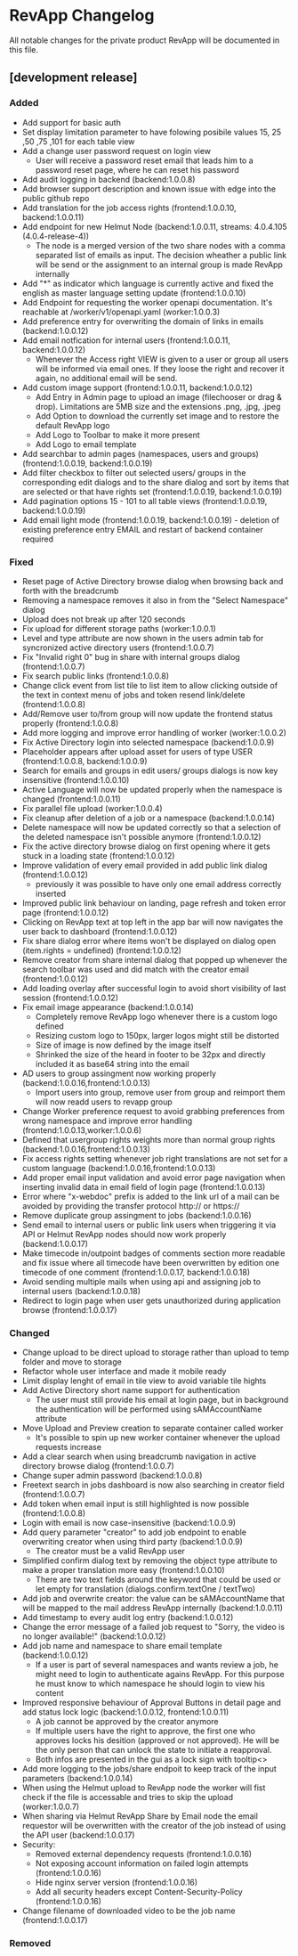 # RevApp Changelog

All notable changes for the private product RevApp will be documented in this file.

## [development release]
### Added
- Add support for basic auth
- Set display limitation parameter to have folowing posibile values 15, 25 ,50 ,75 ,101 for each table view
- Add a change user password request on login view
  - User will receive a password reset email that leads him to a password reset page, where he can reset his password
- Add audit logging in backend (backend:1.0.0.8)
- Add browser support description and known issue with edge into the public github repo
- Add translation for the job access rights (frontend:1.0.0.10, backend:1.0.0.11)
- Add endpoint for new Helmut Node (backend:1.0.0.11, streams: 4.0.4.105 (4.0.4-release-4))
  - The node is a merged version of the two share nodes with a comma separated list of emails as input. The decision wheather a public link will be send or the assignment to 
    an internal group is made RevApp internally 
- Add "*" as indicator which language is currently active and fixed the english as master language setting update (frontend:1.0.0.10)
- Add Endpoint for requesting the worker openapi documentation. It's reachable at <IP>/worker/v1/openapi.yaml (worker:1.0.0.3)
- Add preference entry for overwriting the domain of links in emails (backend:1.0.0.12)
- Add email notfication for internal users (frontend:1.0.0.11, backend:1.0.0.12)
  - Whenever the Access right VIEW is given to a user or group all users will be informed via email ones. If they loose the right and recover it again, no additional email 
    will be send.
- Add custom image support (frontend:1.0.0.11, backend:1.0.0.12)
  - Add Entry in Admin page to upload an image (filechooser or drag & drop). Limitations are 5MB size and the extensions .png, .jpg, .jpeg
  - Add Option to download the currently set image and to restore the default RevApp logo
  - Add Logo to Toolbar to make it more present
  - Add Logo to email template
- Add searchbar to admin pages (namespaces, users and groups) (frontend:1.0.0.19, backend:1.0.0.19)
- Add filter checkbox to filter out selected users/ groups in the corresponding edit dialogs and to the share dialog and sort by items that are selected or that have rights set (frontend:1.0.0.19, backend:1.0.0.19)
- Add pagination options 15 - 101 to all table views (frontend:1.0.0.19, backend:1.0.0.19)
- Add email light mode (frontend:1.0.0.19, backend:1.0.0.19) - deletion of existing preference entry EMAIL and restart of backend container required
### Fixed
- Reset page of Active Directory browse dialog when browsing back and forth with the breadcrumb
- Removing a namespace removes it also in from the "Select Namespace" dialog
- Upload does not break up after 120 seconds
- Fix upload for different storage paths (worker:1.0.0.1)
- Level and type attribute are now shown in the users admin tab for syncronized active directory users (frontend:1.0.0.7)
- Fix "Invalid right 0" bug in share with internal groups dialog (frontend:1.0.0.7)
- Fix search public links (frontend:1.0.0.8)
- Change click event from list tile to list item to allow clicking outside of the text in context menu of jobs and token resend link/delete (frontend:1.0.0.8)
- Add/Remove user to/from group will now update the frontend status properly (frontend:1.0.0.8)
- Add more logging and improve error handling of worker (worker:1.0.0.2)
- Fix Active Directory login into selected namespace (backend:1.0.0.9)
- Placeholder appears after upload asset for users of type USER (frontend:1.0.0.8, backend:1.0.0.9)
- Search for emails and groups in edit users/ groups dialogs is now key insensitive (frontend:1.0.0.10)
- Active Language will now be updated properly when the namespace is changed (frontend:1.0.0.11)
- Fix parallel file upload (worker:1.0.0.4)
- Fix cleanup after deletion of a job or a namespace (backend:1.0.0.14)
- Delete namespace will now be updated correctly so that a selection of the deleted namespace isn't possible anymore (frontend:1.0.0.12)
- Fix the active directory browse dialog on first opening where it gets stuck in a loading state (frontend:1.0.0.12) 
- Improve validation of every email provided in add public link dialog (frontend:1.0.0.12)
  - previously it was possible to have only one email address correctly inserted
- Improved public link behaviour on landing, page refresh and token error page (frontend:1.0.0.12)
- Clicking on RevApp text at top left in the app bar will now navigates the user back to dashboard (frontend:1.0.0.12)
- Fix share dialog error where items won't be displayed on dialog open (item.rights = undefined) (frontend:1.0.0.12)
- Remove creator from share internal dialog that popped up whenever the search toolbar was used and did match with the creator email (frontend:1.0.0.12)
- Add loading overlay after successful login to avoid short visibility of last session (frontend:1.0.0.12)
- Fix email image appearance (backend:1.0.0.14)
  - Completely remove RevApp logo whenever there is a custom logo defined
  - Resizing custom logo to 150px, larger logos might still be distorted
  - Size of image is now defined by the image itself
  - Shrinked the size of the heard in footer to be 32px and directly included it as base64 string into the email
- AD users to group assingment now working properly (backend:1.0.0.16,frontend:1.0.0.13)
  - Import users into group, remove user from group and reimport them will now readd users to revapp group
- Change Worker preference request to avoid grabbing preferences from wrong namespace and improve error handling (frontend:1.0.0.13,worker:1.0.0.6)
- Defined that usergroup rights weights more than normal group rights (backend:1.0.0.16,frontend:1.0.0.13)
- Fix access rights setting whenever job right translations are not set for a custom language (backend:1.0.0.16,frontend:1.0.0.13) 
- Add proper email input validation and avoid error page navigation when inserting invalid data in email field of login page (frontend:1.0.0.13)
- Error where "x-webdoc" prefix is added to the link url of a mail can be avoided by providing the transfer protocol http:// or https://
- Remove duplicate group assingment to jobs (backend:1.0.0.16)
- Send email to internal users or public link users when triggering it via API or Helmut RevApp nodes should now work properly (backend:1.0.0.17)
- Make timecode in/outpoint badges of comments section more readable and fix issue where all timecode have been overwritten by edition one timecode of one comment (frontend:1.0.0.17, backend:1.0.0.18)
- Avoid sending multiple mails when using api and assigning job to internal users (backend:1.0.0.18)
- Redirect to login page when user gets unauthorized during application browse (frontend:1.0.0.17)
### Changed
- Change upload to be direct upload to storage rather than upload to temp folder and move to storage
- Refactor whole user interface and made it mobile ready
- Limit display lenght of email in tile view to avoid variable tile hights
- Add Active Directory short name support for authentication
  - The user must still provide his email at login page, but in background the authentication will be performed using sAMAccountName attribute
- Move Upload and Preview creation to separate container called worker
  - It's possible to spin up new worker container whenever the upload requests increase
- Add a clear search when using breadcrumb navigation in active directory browse dialog (frontend:1.0.0.7)
- Change super admin password (backend:1.0.0.8)
- Freetext search in jobs dashboard is now also searching in creator field (frontend:1.0.0.7)
- Add token when email input is still highlighted is now possible (frontend:1.0.0.8)
- Login with email is now case-insensitive (backend:1.0.0.9)
- Add query parameter "creator" to add job endpoint to enable overwriting creator when using third party (backend:1.0.0.9)
  - The creator must be a valid RevApp user
- Simplified confirm dialog text by removing the object type attribute to make a proper translation more easy (frontend:1.0.0.10)
  - There are two text fields around the keyword that could be used or let empty for translation (dialogs.confirm.textOne / textTwo)
- Add job and overwrite creator: the value can be sAMAccountName that will be mapped to the mail address RevApp internally (backend:1.0.0.11)
- Add timestamp to every audit log entry (backend:1.0.0.12)
- Change the error message of a failed job request to "Sorry, the video is no longer available!" (backend:1.0.0.12)
- Add job name and namespace to share email template (backend:1.0.0.12)
  - If a user is part of several namespaces and wants review a job, he might need to login to authenticate agains RevApp. For this purpose he must 
    know to which namespace he should login to view his content
- Improved responsive behaviour of Approval Buttons in detail page and add status lock logic (backend:1.0.0.12, frontend:1.0.0.11)
  - A job cannot be approved by the creator anymore 
  - If multiple users have the right to approve, the first one who approves locks his desition (approved or not approved). He will be the only person that 
    can unlock the state to initiate a reapproval. 
  - Both infos are presented in the gui as a lock sign with tooltip<>
- Add more logging to the jobs/share endpoit to keep track of the input parameters (backend:1.0.0.14)
- When using the Helmut upload to RevApp node the worker will fist check if the file is accessable and tries to skip the upload (worker:1.0.0.7)
- When sharing via Helmut RevApp Share by Email node the email requestor will be overwritten with the creator of the job instead of using the API user (backend:1.0.0.17)
- Security: 
  - Removed external dependency requests (frontend:1.0.0.16)
  - Not exposing account information on failed login attempts (frontend:1.0.0.16)
  - Hide nginx server version (frontend:1.0.0.16)
  - Add all security headers except Content-Security-Policy (frontend:1.0.0.16)
- Change filename of downloaded video to be the job name (frontend:1.0.0.17)
### Removed
